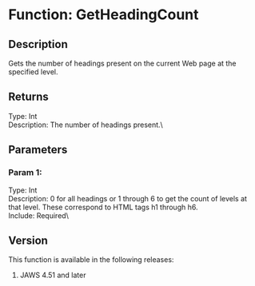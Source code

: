 # Function: GetHeadingCount

## Description

Gets the number of headings present on the current Web page at the
specified level.

## Returns

Type: Int\
Description: The number of headings present.\

## Parameters

### Param 1:

Type: Int\
Description: 0 for all headings or 1 through 6 to get the count of
levels at that level. These correspond to HTML tags h1 through h6.\
Include: Required\

## Version

This function is available in the following releases:

1.  JAWS 4.51 and later
